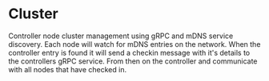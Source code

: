 # Cluster

Controller node cluster management using gRPC and mDNS service discovery. Each node will watch for mDNS entries on the network. When the controller entry is found it will send a checkin message with it's details to the controllers gRPC service. From then on the controller and communicate with all nodes that have checked in.